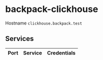 # backpack-clickhouse

Hostname `clickhouse.backpack.test`

## Services

| Port | Service | Credentials
| ---: | :------ | :----------
